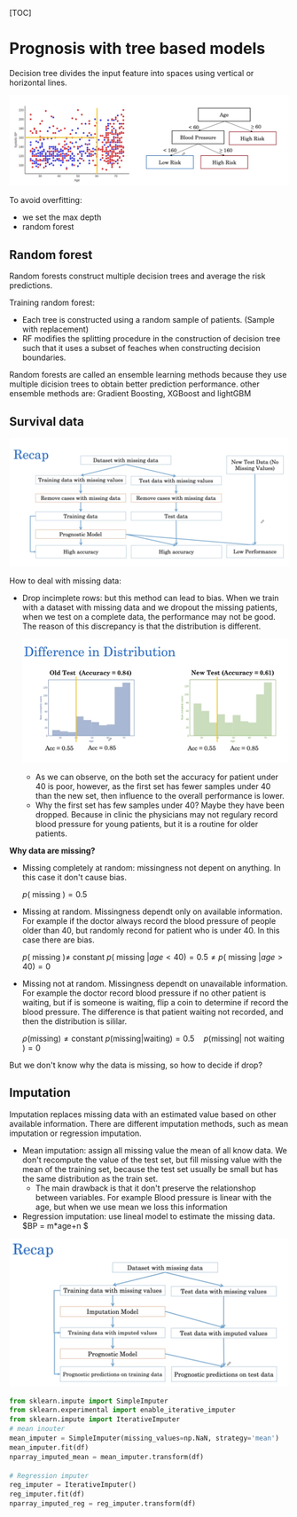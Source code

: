 [TOC]

# Prognosis with tree based models

Decision tree divides the input feature into spaces using vertical or horizontal lines.

![image-20200428225632938](./figures/Decision-tree.png)

To avoid overfitting: 

- we set the max depth
- random forest

## Random forest

Random forests construct multiple decision trees and average the risk predictions.

Training random forest:

- Each tree is constructed using a random sample of patients. (Sample with replacement)
- RF modifies the splitting procedure in the construction of decision tree such that it uses a subset of feaches when constructing decision boundaries.

Random forests are called an ensemble learning methods because they use multiple dicision trees to obtain better prediction performance. other ensemble methods are: Gradient Boosting, XGBoost and lightGBM



## Survival data



![image-20200429200129347](figures/different_distribution.png)

How to deal with missing data:

- Drop incimplete rows: but this method can lead to bias. When we train with a dataset with missing data and we dropout the missing patients, when we test on a complete data, the performance may not be good. The reason of this discrepancy is that the distribution is different.

  ![image-20200429200514965](figures/different_distribution2.png)

  - As we can observe, on the both set the accuracy for patient under 40 is poor, however, as the first set has fewer samples under 40 than the new set, then influence to the overall performance is lower.
  - Why the first set has few samples under 40? Maybe they have been dropped. Because in clinic the physicians may not regulary record blood pressure for young patients,  but it is a routine for older patients.

**Why data are missing?**

- Missing completely at random: missingness not depent on anything. In this case it don't cause bias.

  $p(\text { missing }) = 0.5$ 

- Missing at random. Missingness dependt only on available information. For example if the doctor always record the blood pressure of people older than 40, but randomly recond for patient who is under 40. In this case there are bias.

  $p(\text { missing }) \neq$ constant
  $p(\text { missing } | a g e<40)=0.5 \neq p(\text { missing } | a g e>40)=0$

- Missing not at random. Missingness dependt on unavailable information. For example the doctor record blood pressure if no other patient is waiting, but if is someone is waiting, flip a coin to determine if record the blood pressure. The difference is that patient waiting not recorded, and then the distribution is sililar.

  $\rho(\mathrm{missing}) \neq \mathrm{constant}$
  $p(\mathrm{missing} | \mathrm{waiting})=0.5 \quad p(\mathrm{missing} | \text { not waiting })=0$

But we don't know why the data is missing, so how to decide if drop?

## Imputation

Imputation replaces missing data with an estimated value based on other available information. There are different imputation methods, such as mean imputation or regression imputation.

- Mean imputation: assign all missing value the mean of all know data. We don't recompute the value of the test set, but fill missing value with the mean of the training set, because the test set usually be small but has the same distribution as the train set.
  - The main drawback is that it don't preserve the relationshop between variables. For example Blood pressure is linear with the age, but when we use mean we loss this information
- Regression imputation: use lineal model to estimate the missing data. $BP = m*age+n $

![image-20200429221824471](figures/imputation.png)



```python
from sklearn.impute import SimpleImputer
from sklearn.experimental import enable_iterative_imputer
from sklearn.impute import IterativeImputer
# mean inouter
mean_imputer = SimpleImputer(missing_values=np.NaN, strategy='mean')
mean_imputer.fit(df)
nparray_imputed_mean = mean_imputer.transform(df)

# Regression imputer
reg_imputer = IterativeImputer()
reg_imputer.fit(df)
nparray_imputed_reg = reg_imputer.transform(df)
```

